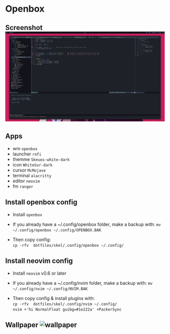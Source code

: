 # Openbox

## Screenshot ![screenshot](s.png "Screenshot 1")

## Apps
- wm `openbox`
- launcher `rofi`
- themme `Skeuos-white-dark`
- icon `WhiteSur-dark`
- cursor `McMojave`
- terminal `alacritty`
- editor `neovim`
- fm `ranger`

## Install openbox config
- Install ```openbox```

- If you already have a ~/.config/openbox folder, make a backup with:
`mv ~/.config/openbox ~/.config/OPENBOX.BAK`

- Then copy config: <br/>
`cp -rfv  dotfiles/skel/.config/openbox ~/.config/`

## Install neovim config
- Install `neovim` v0.6 or later

- If you already have a ~/.config/nvim folder, make a backup with:
`mv ~/.config/nvim ~/.config/NVIM.BAK`

- Then copy config & install plugins with: <br/>
`cp -rfv  dotfiles/skel/.config/nvim ~/.config/` <br/>
``nvim +'hi NormalFloat guibg=#1e222a' +PackerSync``

## Wallpaper ![wallpaper](etc/skel/.wall/blood.png "blood.png")
